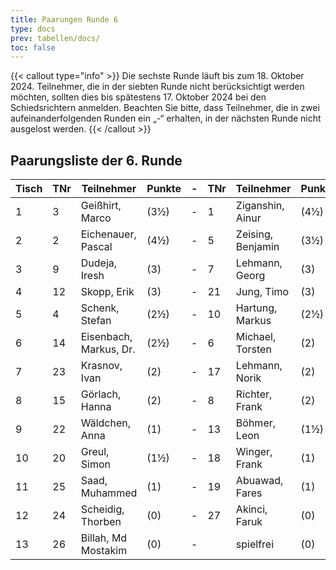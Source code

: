 ```yaml
---
title: Paarungen Runde 6
type: docs
prev: tabellen/docs/
toc: false
---
```


{{< callout type="info" >}}
Die sechste Runde läuft bis zum 18. Oktober 2024. Teilnehmer, die in der siebten Runde nicht berücksichtigt werden möchten, sollten dies bis spätestens 17. Oktober 2024 bei den Schiedsrichtern anmelden. Beachten Sie bitte, dass Teilnehmer, die in zwei aufeinanderfolgenden Runden ein „-“ erhalten, in der nächsten Runde nicht ausgelost werden.
{{< /callout >}}

## Paarungsliste der 6. Runde

| Tisch | TNr | Teilnehmer             | Punkte | -   | TNr | Teilnehmer        | Punkte | Ergebnis |
| ----- | --- | ---------------------- | ------ | --- | --- | ----------------- | ------ | -------- |
| 1     | 3   | Geißhirt, Marco        | (3½)   | -   | 1   | Ziganshin, Ainur  | (4½)   | ½ - ½    |
| 2     | 2   | Eichenauer, Pascal     | (4½)   | -   | 5   | Zeising, Benjamin | (3½)   | ½ - ½    |
| 3     | 9   | Dudeja, Iresh          | (3)    | -   | 7   | Lehmann, Georg    | (3)    |          |
| 4     | 12  | Skopp, Erik            | (3)    | -   | 21  | Jung, Timo        | (3)    | ½ - ½    |
| 5     | 4   | Schenk, Stefan         | (2½)   | -   | 10  | Hartung, Markus   | (2½)   | 1 - 0    |
| 6     | 14  | Eisenbach, Markus, Dr. | (2½)   | -   | 6   | Michael, Torsten  | (2)    | 1 - 0    |
| 7     | 23  | Krasnov, Ivan          | (2)    | -   | 17  | Lehmann, Norik    | (2)    |          |
| 8     | 15  | Görlach, Hanna         | (2)    | -   | 8   | Richter, Frank    | (2)    | 1 - 0    |
| 9     | 22  | Wäldchen, Anna         | (1)    | -   | 13  | Böhmer, Leon      | (1½)   |          |
| 10    | 20  | Greul, Simon           | (1½)   | -   | 18  | Winger, Frank     | (1)    |          |
| 11    | 25  | Saad, Muhammed         | (1)    | -   | 19  | Abuawad, Fares    | (1)    | 1 - 0    |
| 12    | 24  | Scheidig, Thorben      | (0)    | -   | 27  | Akinci, Faruk     | (0)    |          |
| 13    | 26  | Billah, Md Mostakim    | (0)    | -   |     | spielfrei         | (0)    | + - -    |
